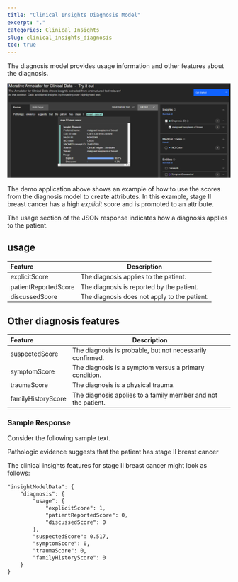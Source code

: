 ```yaml
---
title: "Clinical Insights Diagnosis Model"
excerpt: "."
categories: Clinical Insights
slug: clinical_insights_diagnosis
toc: true
---
```

<!--                                                                    -->
<!-- (C) Copyright Merative US L.P. and others 2020, 2023               -->
<!--                                                                    -->
<!-- SPDX-License-Identifier: Apache-2.0                                -->
<!--                                                                    -->

<!-- # Clinical Insights Diagnosis Model -->

The diagnosis model provides usage information and other features about the diagnosis.

![diagnosis](../../images/diagnosis.png)

The demo application above shows an example of how to use the scores from the diagnosis model to create attributes.  In this example, stage II breast cancer has a high _explicit_ score and is promoted to an attribute.

The usage section of the JSON response indicates how a diagnosis applies to the patient.

## usage

| Feature | Description |
|:--------|-------------|
| explicitScore | The diagnosis applies to the patient. |
| patientReportedScore | The diagnosis is reported by the patient. |
| discussedScore | The diagnosis does not apply to the patient. |

## Other diagnosis features

| Feature | Description |
|:--------|-------------|
| suspectedScore | The diagnosis is probable, but not necessarily confirmed. |
| symptomScore | The diagnosis is a symptom versus a primary condition. |
| traumaScore | The diagnosis is a physical trauma. |
| familyHistoryScore | The diagnosis applies to a family member and not the patient. |

### Sample Response

Consider the following sample text.

Pathologic evidence suggests that the patient has stage II breast cancer

The clinical insights features for stage II breast cancer might look as follows:

```
"insightModelData": {
	"diagnosis": {
		"usage": {
			"explicitScore": 1,
			"patientReportedScore": 0,
			"discussedScore": 0
		},
		"suspectedScore": 0.517,
		"symptomScore": 0,
		"traumaScore": 0,
		"familyHistoryScore": 0
	}
}
```
